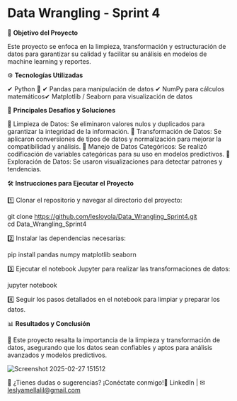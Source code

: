  # Data Wrangling - Sprint 4

🎯 **Objetivo del Proyecto**

Este proyecto se enfoca en la limpieza, transformación y estructuración de datos para garantizar su calidad y facilitar su análisis en modelos de machine learning y reportes.

⚙️ **Tecnologías Utilizadas**

✔ Python 🐍
✔ Pandas para manipulación de datos
✔ NumPy para cálculos matemáticos✔ Matplotlib / Seaborn para visualización de datos

🚀 **Principales Desafíos y Soluciones**

🔹 Limpieza de Datos: Se eliminaron valores nulos y duplicados para garantizar la integridad de la información.
🔹 Transformación de Datos: Se aplicaron conversiones de tipos de datos y normalización para mejorar la compatibilidad y análisis.
🔹 Manejo de Datos Categóricos: Se realizó codificación de variables categóricas para su uso en modelos predictivos.
🔹 Exploración de Datos: Se usaron visualizaciones para detectar patrones y tendencias.

🛠 **Instrucciones para Ejecutar el Proyecto**

1️⃣ Clonar el repositorio y navegar al directorio del proyecto:

git clone https://github.com/lesloyola/Data_Wrangling_Sprint4.git  
cd Data_Wrangling_Sprint4  

2️⃣ Instalar las dependencias necesarias:

pip install pandas numpy matplotlib seaborn  

3️⃣ Ejecutar el notebook Jupyter para realizar las transformaciones de datos:

jupyter notebook  

4️⃣ Seguir los pasos detallados en el notebook para limpiar y preparar los datos.



📊 **Resultados y Conclusión**

📌 Este proyecto resalta la importancia de la limpieza y transformación de datos, asegurando que los datos sean confiables y aptos para análisis avanzados y modelos predictivos.


![Screenshot 2025-02-27 151512](https://github.com/user-attachments/assets/5bc0cd04-3413-413e-b340-b797b6d3735b)


📩 ¿Tienes dudas o sugerencias? ¡Conéctate conmigo!🔗 LinkedIn | ✉ leslyamellalil@gmail.com

